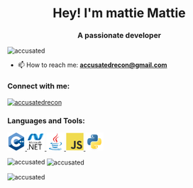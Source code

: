 <h1 align="center">Hey! I'm mattie Mattie</h1>
<h3 align="center">A passionate developer</h3>

<p align="left"> <img src="https://komarev.com/ghpvc/?username=accusated&label=Profile%20views&color=0e75b6&style=flat" alt="accusated" /> </p>


- 📫 How to reach me: **accusatedrecon@gmail.com**

<h3 align="left">Connect with me:</h3>
<p align="left">
<a href="https://www.youtube.com/c/accusatedrecon" target="blank"><img align="center" src="https://raw.githubusercontent.com/rahuldkjain/github-profile-readme-generator/master/src/images/icons/Social/youtube.svg" alt="accusatedrecon" height="30" width="40" /></a>
</p>

<h3 align="left">Languages and Tools:</h3>
<p align="left"> <a href="https://www.w3schools.com/cpp/" target="_blank" rel="noreferrer"> <img src="https://raw.githubusercontent.com/devicons/devicon/master/icons/cplusplus/cplusplus-original.svg" alt="cplusplus" width="40" height="40"/> </a> <a href="https://dotnet.microsoft.com/" target="_blank" rel="noreferrer"> <img src="https://raw.githubusercontent.com/devicons/devicon/master/icons/dot-net/dot-net-original-wordmark.svg" alt="dotnet" width="40" height="40"/> </a> <a href="https://www.java.com" target="_blank" rel="noreferrer"> <img src="https://raw.githubusercontent.com/devicons/devicon/master/icons/java/java-original.svg" alt="java" width="40" height="40"/> </a> <a href="https://developer.mozilla.org/en-US/docs/Web/JavaScript" target="_blank" rel="noreferrer"> <img src="https://raw.githubusercontent.com/devicons/devicon/master/icons/javascript/javascript-original.svg" alt="javascript" width="40" height="40"/> </a> <a href="https://www.python.org" target="_blank" rel="noreferrer"> <img src="https://raw.githubusercontent.com/devicons/devicon/master/icons/python/python-original.svg" alt="python" width="40" height="40"/> </a> </p>

<p><img align="left" src="https://github-readme-stats.vercel.app/api/top-langs?username=accusated&show_icons=true&locale=en&layout=compact" alt="accusated" /></p>

<p>&nbsp;<img align="center" src="https://github-readme-stats.vercel.app/api?username=accusated&show_icons=true&locale=en" alt="accusated" /></p>

<p><img align="center" src="https://github-readme-streak-stats.herokuapp.com/?user=accusated&" alt="accusated" /></p>
